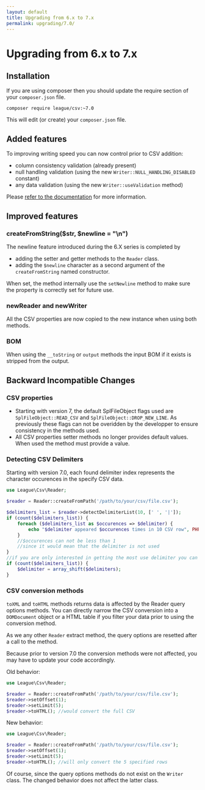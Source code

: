```yaml
---
layout: default
title: Upgrading from 6.x to 7.x
permalink: upgrading/7.0/
---
```


# Upgrading from 6.x to 7.x

## Installation

If you are using composer then you should update the require section of your `composer.json` file.

~~~
composer require league/csv:~7.0
~~~

This will edit (or create) your `composer.json` file.

## Added features

To improving writing speed you can now control prior to CSV addition:

- column consistency validation (already present)
- null handling validation (using the new `Writer::NULL_HANDLING_DISABLED` constant)
- any data validation (using the new `Writer::useValidation` method)

Please [refer to the documentation](/inserting/) for more information.

## Improved features

### createFromString($str, $newline = "\n")

The newline feature introduced during the 6.X series is completed by

- adding the setter and getter methods to the `Reader` class.
- adding the `$newline` character as a second argument of the `createFromString` named constructor.

When set, the method internally use the `setNewline` method to make sure the property is correctly set for future use.

### newReader and newWriter

All the CSV properties are now copied to the new instance when using both methods.

### BOM

When using the `__toString` or `output` methods the input BOM if it exists is stripped from the output.

## Backward Incompatible Changes

### CSV properties

- Starting with version 7, the default SplFileObject flags used are `SplFileObject::READ_CSV` and `SplFileObject::DROP_NEW_LINE`. As previously these flags can not be overidden by the developper to ensure consistency in the methods used.
- All CSV properties setter methods no longer provides default values. When used the method must provide a value.

### Detecting CSV Delimiters

Starting with version 7.0, each found delimiter index represents the character occurences in the specify CSV data.

~~~php
use League\Csv\Reader;

$reader = Reader::createFromPath('/path/to/your/csv/file.csv');

$delimiters_list = $reader->detectDelimiterList(10, [' ', '|']);
if (count($delimiters_list)) {
	foreach ($delimiters_list as $occurences => $delimiter) {
		echo "$delimiter appeared $occurences times in 10 CSV row", PHP_EOL;
	}
	//$occurences can not be less than 1
	//since it would mean that the delimiter is not used
}
//if you are only interested in getting the most use delimiter you can still do as follow
if (count($delimiters_list)) {
	$delimiter = array_shift($delimiters);
}
~~~

### CSV conversion methods

`toXML` and `toHTML` methods returns data is affected by the Reader query options methods. You can directly narrow the CSV conversion into a `DOMDocument` object or a HTML table if you filter your data prior to using the conversion method.

As we any other `Reader` extract method, the query options are resetted after a call to the method.

Because prior to version 7.0 the conversion methods were not affected, you may have to update your code accordingly.

Old behavior:

~~~php
use League\Csv\Reader;

$reader = Reader::createFromPath('/path/to/your/csv/file.csv');
$reader->setOffset(1);
$reader->setLimit(5);
$reader->toHTML(); //would convert the full CSV
~~~

New behavior:

~~~php
use League\Csv\Reader;

$reader = Reader::createFromPath('/path/to/your/csv/file.csv');
$reader->setOffset(1);
$reader->setLimit(5);
$reader->toHTML(); //will only convert the 5 specified rows
~~~

Of course, since the query options methods do not exist on the `Writer` class. The changed behavior does not affect the latter class.